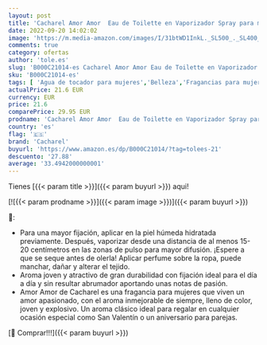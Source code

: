```yaml
---
layout: post
title: 'Cacharel Amor Amor  Eau de Toilette en Vaporizador Spray para mujer  Fragancia Afrutada Floral'
date: 2022-09-20 14:02:02
image: 'https://m.media-amazon.com/images/I/31btWD1InkL._SL500_._SL400_.jpg'
comments: true
category: ofertas
author: 'tole.es'
slug: 'B000C21014-es Cacharel Amor Amor Eau de Toilette en Vaporizador Spray...'
sku: 'B000C21014-es'
tags: [ 'Agua de tocador para mujeres','Belleza','Fragancias para mujeres','Perfumes y fragancias','cacharel','de','eau','toilette','🇪🇸', ]
actualPrice: 21.6 EUR
currency: EUR
price: 21.6
comparePrice: 29.95 EUR
prodname: 'Cacharel Amor Amor  Eau de Toilette en Vaporizador Spray para mujer  Fragancia Afrutada Floral'
country: 'es'
flag: '🇪🇸'
brand: 'Cacharel'
buyurl: 'https://www.amazon.es/dp/B000C21014/?tag=tolees-21'
descuento: '27.88'
average: '33.4942000000001'
---
```


Tienes [{{< param title >}}]({{< param buyurl >}}) aqui!

[![{{< param prodname >}}]({{< param image >}})]({{< param buyurl >}})

🔎:

- Para una mayor fijación, aplicar en la piel húmeda hidratada previamente. Después, vaporizar desde una distancia de al menos 15-20 centímetros en las zonas de pulso para mayor difusión. ¡Espere a que se seque antes de olerla! Aplicar perfume sobre la ropa, puede manchar, dañar y alterar el tejido.
- Aroma joven y atractivo de gran durabilidad con fijación ideal para el día a día y sin resultar abrumador aportando unas notas de pasión.
- Amor Amor de Cacharel es una fragancia para mujeres que viven un amor apasionado, con el aroma inmejorable de siempre, lleno de color, joven y explosivo. Un aroma clásico ideal para regalar en cualquier ocasión especial como San Valentín o un aniversario para parejas.

[🛒 Comprar!!!]({{< param buyurl >}})
